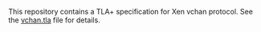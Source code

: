 This repository contains a TLA+ specification for Xen vchan protocol.
See the [vchan.tla](vchan.tla) file for details.
